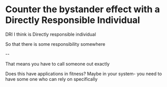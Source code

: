 # Counter the bystander effect with a Directly Responsible Individual

DRI I think is 
Directly responsible individual

So that there is some responsibility somewhere

--

That means you have to call someone out exactly

Does this have applications in fitness?
Maybe in your system- you need to have some one who can rely on specifically